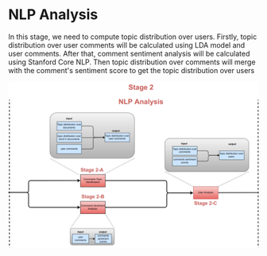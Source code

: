 # NLP Analysis

In this stage, we need to compute topic distribution over users. Firstly, topic distribution over user comments will be calculated using LDA model and user comments. After that, comment sentiment analysis will be calculated using Stanford Core NLP. Then topic distribution over comments will merge with the comment's sentiment score to get the topic distribution over users 

![](stage2.png)
